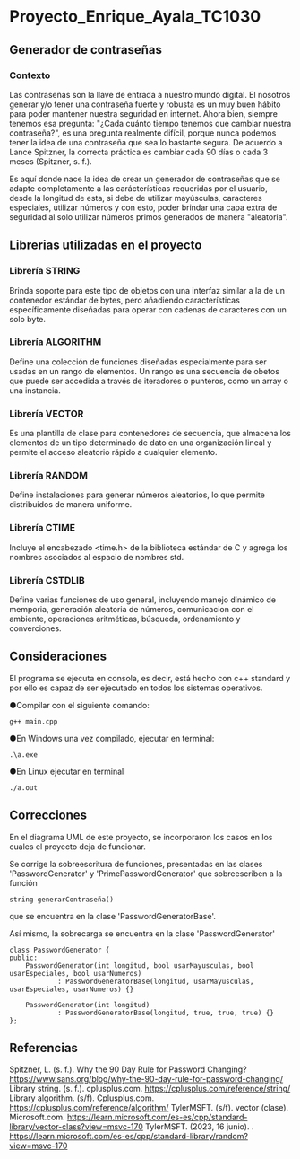 # Proyecto_Enrique_Ayala_TC1030

## Generador de contraseñas

### Contexto

Las contraseñas son la llave de entrada a nuestro mundo digital. El nosotros generar y/o tener una contraseña fuerte y robusta es un muy buen hábito para poder mantener nuestra seguridad en internet. Ahora bien, siempre tenemos esa pregunta: "¿Cada cuánto tiempo tenemos que cambiar nuestra contraseña?", es una pregunta realmente difícil, porque nunca podemos tener la idea de una contraseña que sea lo bastante segura. De acuerdo a Lance Spitzner, la correcta práctica es cambiar cada 90 días o cada 3 meses (Spitzner, s. f.).

Es aquí donde nace la idea de crear un generador de contraseñas que se adapte completamente a las carácterísticas requeridas por el usuario, desde la longitud de esta, si debe de utilizar mayúsculas, caracteres especiales, utilizar números y con esto, poder brindar una capa extra de seguridad al solo utilizar números primos generados de manera "aleatoria".

## Librerias utilizadas en el proyecto
### Librería STRING
Brinda soporte para este tipo de objetos con una interfaz similar a la de un contenedor estándar de bytes, pero añadiendo características específicamente diseñadas para operar con cadenas de caracteres con un solo byte. 

### Librería ALGORITHM
Define una colección de funciones diseñadas especialmente para ser usadas en un rango de elementos. Un rango es una secuencia de obetos que puede ser accedida a través de iteradores o punteros, como un array o una instancia.

### Librería VECTOR
Es una plantilla de clase para contenedores de secuencia, que almacena los elementos de un tipo determinado de dato en una organización lineal y permite el acceso aleatorio rápido a cualquier elemento. 

### Librería RANDOM
Define instalaciones para generar números aleatorios, lo que permite distribuidos de manera uniforme. 

### Librería CTIME
Incluye el encabezado <time.h> de la biblioteca estándar de C y agrega los nombres asociados al espacio de nombres std.

### Librería CSTDLIB
Define varias funciones de uso general, incluyendo manejo dinámico de memporia, generación aleatoria de números, comunicacion con el ambiente, operaciones aritméticas, búsqueda, ordenamiento y converciones. 

## Consideraciones
El programa se ejecuta en consola, es decir, está hecho con c++ standard y por ello es capaz de ser ejecutado en todos los sistemas operativos.

●Compilar con el siguiente comando:
```
g++ main.cpp
```

●En Windows una vez compilado, ejecutar en terminal:
```
.\a.exe
```

●En Linux ejecutar en terminal 
```
./a.out
```
## Correcciones
En el diagrama UML de este proyecto, se incorporaron los casos en los cuales el proyecto deja de funcionar.

Se corrige la sobreescritura de funciones, presentadas en las clases 'PasswordGenerator' y 'PrimePasswordGenerator' que sobreescriben a la función 
```
string generarContraseña()
```
que se encuentra en la clase 'PasswordGeneratorBase'.

Así mismo, la sobrecarga se encuentra en la clase 'PasswordGenerator'
```
class PasswordGenerator {
public:
    PasswordGenerator(int longitud, bool usarMayusculas, bool usarEspeciales, bool usarNumeros)
            : PasswordGeneratorBase(longitud, usarMayusculas, usarEspeciales, usarNumeros) {}

    PasswordGenerator(int longitud)
            : PasswordGeneratorBase(longitud, true, true, true) {}
};
```

## Referencias
Spitzner, L. (s. f.). Why the 90 Day Rule for Password Changing? https://www.sans.org/blog/why-the-90-day-rule-for-password-changing/
Library string. (s. f.). cplusplus.com. https://cplusplus.com/reference/string/
Library algorithm. (s/f). Cplusplus.com. https://cplusplus.com/reference/algorithm/
TylerMSFT. (s/f). vector (clase). Microsoft.com. https://learn.microsoft.com/es-es/cpp/standard-library/vector-class?view=msvc-170
TylerMSFT. (2023, 16 junio). . https://learn.microsoft.com/es-es/cpp/standard-library/random?view=msvc-170




